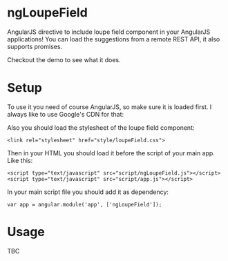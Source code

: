# ngLoupeField

AngularJS directive to include loupe field component in your AngularJS applications! You can load the suggestions from a remote REST API, it also supports promises.

Checkout the demo to see what it does.

# Setup

To use it you need of course AngularJS, so make sure it is loaded first. I always like to use Google's CDN for that:

  <script src="https://ajax.googleapis.com/ajax/libs/angularjs/1.3.16/angular.min.js"></script>

Also you should load the stylesheet of the loupe field component:

	<link rel="stylesheet" href="style/loupeField.css">

Then in your HTML you should load it before the script of your main app. Like this:

	<script type="text/javascript" src="script/ngLoupeField.js"></script>
	<script type="text/javascript" src="script/app.js"></script>

In your main script file you should add it as dependency:

	var app = angular.module('app', ['ngLoupeField']);

# Usage

TBC